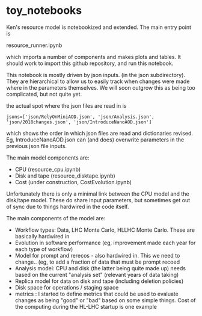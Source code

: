 # toy_notebooks

Ken's resource model is notebookized and extended. The main entry point is 

resource_runner.ipynb

which imports a number of components and makes plots and tables. It should work to import this github repository, and run this notebook. 

This notebook is mostly driven by json inputs. (in the json subdirectory). They are hierarchical to allow us to easily track when changes were made where in the parameters themselves. We will soon outgrow this as being too complicated, but not quite yet.

the actual spot where the json files are read in is

```
jsons=['json/RelyOnMiniAOD.json', 'json/Analysis.json', 'json/2018changes.json', 'json/IntroduceNanoAOD.json'] 
```

which shows the order in which json files are read and dictionaries revised. Eg, IntroduceNanoAOD.json can (and does) overwrite parameters in the previous json file inputs.

The main model components are:
 - CPU (resource_cpu.ipynb)
 - Disk and tape (resource_disktape.ipynb)
 - Cost (under construction, CostEvolution.ipynb)
 
 
 Unfortunately there is only a minimal link between the CPU model and the disk/tape model. These do share
 input parameters, but sometimes get out of sync due to things hardwired in the code itself.
 
 The main components of the model are:
 - Workflow types: Data, LHC Monte Carlo, HLLHC Monte Carlo. These are basically hardwired in
 - Evolution in software performance (eg, improvement made each year for each type of workflow)
 - Model for prompt and rerecos - also hardwired in. This we need to change.. (eg, to add a fraction of data that must be prompt recoed
 - Analysis model: CPU and disk (the latter being quite made up) needs based on the current "analysis set" (relevant years of data taking)
 - Replica model for data on disk and tape (including deletion policies)
 - Disk space for operations / staging space
 - metrics : I started to define metrics that could be used to evaluate changes as being "good" or "bad" based on some simple things. Cost of the computing during the HL-LHC startup is one example
